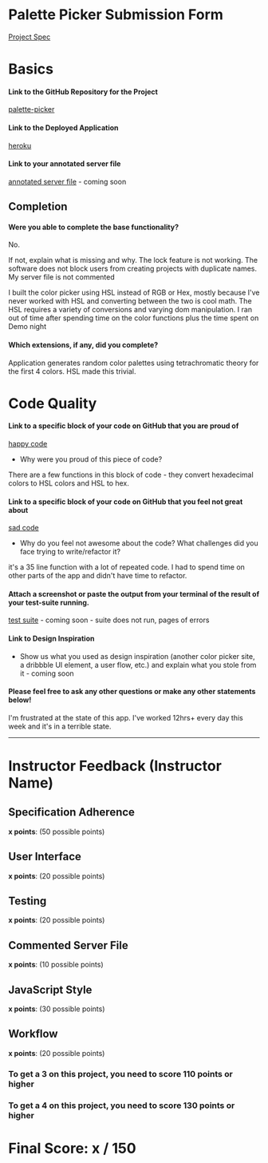 # Palette Picker Submission Form

[Project Spec](http://frontend.turing.io/projects/palette-picker.html)

# Basics

#### Link to the GitHub Repository for the Project
[palette-picker](https://github.com/rufusasterisk/palette-picker/)

#### Link to the Deployed Application
[heroku](https://rufus-palette-picker.herokuapp.com/)

#### Link to your annotated server file
[annotated server file]() - coming soon

## Completion

#### Were you able to complete the base functionality?
No.

If not, explain what is missing and why.
The lock feature is not working. The software does not block users from creating projects with duplicate names.
My server file is not commented

I built the color picker using HSL instead of RGB or Hex, mostly because I've never worked with HSL and converting between the two is cool math.
The HSL requires a variety of conversions and varying dom manipulation. I ran out of time after spending time on the color functions plus the time spent on Demo night

#### Which extensions, if any, did you complete?

Application generates random color palettes using tetrachromatic theory for the first 4 colors. HSL made this trivial.

# Code Quality

#### Link to a specific block of your code on GitHub that you are proud of
[happy code](https://github.com/rufusasterisk/palette-picker/blob/master/public/js/colorHelpers.js#L37-L151)

* Why were you proud of this piece of code?

There are a few functions in this block of code - they convert hexadecimal colors to HSL colors and HSL to hex.

#### Link to a specific block of your code on GitHub that you feel not great about
[sad code](https://github.com/rufusasterisk/palette-picker/blob/master/public/js/scripts.js#L124-L159)

* Why do you feel not awesome about the code? What challenges did you face trying to write/refactor it?

it's a 35 line function with a lot of repeated code. I had to spend time on other parts of the app and didn't have time to refactor.

#### Attach a screenshot or paste the output from your terminal of the result of your test-suite running.

[test suite]() - coming soon - suite does not run, pages of errors

#### Link to Design Inspiration

* Show us what you used as design inspiration (another color picker site, a dribbble UI element, a user flow, etc.) and explain what you stole from it - coming soon

#### Please feel free to ask any other questions or make any other statements below!

I'm frustrated at the state of this app. I've worked 12hrs+ every day this week and it's in a terrible state.

-----


# Instructor Feedback (Instructor Name)

## Specification Adherence

**x points**: (50 possible points)

## User Interface

**x points**: (20 possible points)

## Testing

**x points**: (20 possible points)

## Commented Server File

**x points**: (10 possible points)

## JavaScript Style

**x points**: (30 possible points)

## Workflow

**x points**: (20 possible points)


### To get a 3 on this project, you need to score 110 points or higher
### To get a 4 on this project, you need to score 130 points or higher

# Final Score: x / 150
